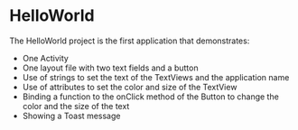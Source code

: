 # HelloWorld

The HelloWorld project is the first application that demonstrates:

- One Activity
- One layout file with two text fields and a button
- Use of strings to set the text of the TextViews and the application name
- Use of attributes to set the color and size of the TextView
- Binding a function to the onClick method of the Button to change the color and the size of the text
- Showing a Toast message
